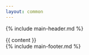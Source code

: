```yaml
---
layout: common
---
```

<!-- markdownlint-disable -->
{% include main-header.md %}
<div id="main-content" class="min-h-100vh">
  {{ content }}
</div>
{% include main-footer.md %}